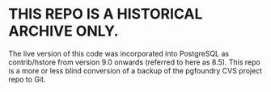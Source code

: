 THIS REPO IS A HISTORICAL ARCHIVE ONLY.
=======================================

The live version of this code was incorporated into PostgreSQL as contrib/hstore
from version 9.0 onwards (referred to here as 8.5). This repo is a more or less
blind conversion of a backup of the pgfoundry CVS project repo to Git.
